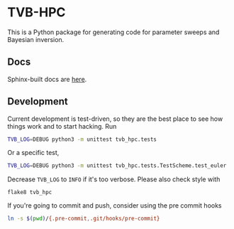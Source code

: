 # TVB-HPC

This is a Python package for generating code for parameter sweeps and Bayesian
inversion.

## Docs

Sphinx-built docs are [here](https://the-virtual-brain.github.io/tvb-hpc).

## Development

Current development is test-driven, so they are the best place
to see how things work and to start hacking. Run
```bash
TVB_LOG=DEBUG python3 -m unittest tvb_hpc.tests
```
Or a specific test,
```bash
TVB_LOG=DEBUG python3 -m unittest tvb_hpc.tests.TestScheme.test_euler
```
Decrease `TVB_LOG` to `INFO` if it's too verbose. Please also check style with
```
flake8 tvb_hpc
```

If you're going to commit and push, consider using the pre commit hooks
```bash
ln -s $(pwd)/{.pre-commit,.git/hooks/pre-commit}
```
